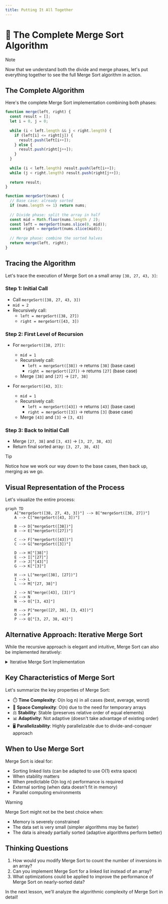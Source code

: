```yaml
---
title: Putting It All Together
---
```


# 🧩 The Complete Merge Sort Algorithm

> [!NOTE]
> Now that we understand both the divide and merge phases, let's put everything together to see the full Merge Sort algorithm in action.

## The Complete Algorithm

Here's the complete Merge Sort implementation combining both phases:

```javascript
function merge(left, right) {
  const result = [];
  let i = 0, j = 0;
  
  while (i < left.length && j < right.length) {
    if (left[i] <= right[j]) {
      result.push(left[i++]);
    } else {
      result.push(right[j++]);
    }
  }
  
  while (i < left.length) result.push(left[i++]);
  while (j < right.length) result.push(right[j++]);
  
  return result;
}

function mergeSort(nums) {
  // Base case: already sorted
  if (nums.length <= 1) return nums;
  
  // Divide phase: split the array in half
  const mid = Math.floor(nums.length / 2);
  const left = mergeSort(nums.slice(0, mid));
  const right = mergeSort(nums.slice(mid));
  
  // Merge phase: combine the sorted halves
  return merge(left, right);
}
```

## Tracing the Algorithm

Let's trace the execution of Merge Sort on a small array `[38, 27, 43, 3]`:

### Step 1: Initial Call
- Call `mergeSort([38, 27, 43, 3])`
- `mid = 2`
- Recursively call:
  - `left = mergeSort([38, 27])` 
  - `right = mergeSort([43, 3])`

### Step 2: First Level of Recursion
- For `mergeSort([38, 27])`:
  - `mid = 1`
  - Recursively call:
    - `left = mergeSort([38])` → returns `[38]` (base case)
    - `right = mergeSort([27])` → returns `[27]` (base case)
  - Merge `[38]` and `[27]` → `[27, 38]`

- For `mergeSort([43, 3])`:
  - `mid = 1`
  - Recursively call:
    - `left = mergeSort([43])` → returns `[43]` (base case)
    - `right = mergeSort([3])` → returns `[3]` (base case)
  - Merge `[43]` and `[3]` → `[3, 43]`

### Step 3: Back to Initial Call
- Merge `[27, 38]` and `[3, 43]` → `[3, 27, 38, 43]`
- Return final sorted array: `[3, 27, 38, 43]`

> [!TIP]
> Notice how we work our way down to the base cases, then back up, merging as we go.

## Visual Representation of the Process

Let's visualize the entire process:

```mermaid
graph TD
    A["mergeSort([38, 27, 43, 3])"] --> B["mergeSort([38, 27])"]
    A --> C["mergeSort([43, 3])"]
    
    B --> D["mergeSort([38])"]
    B --> E["mergeSort([27])"]
    
    C --> F["mergeSort([43])"]
    C --> G["mergeSort([3])"]
    
    D --> H["[38]"]
    E --> I["[27]"]
    F --> J["[43]"]
    G --> K["[3]"]
    
    H --> L["merge([38], [27])"]
    I --> L
    L --> M["[27, 38]"]
    
    J --> N["merge([43], [3])"]
    K --> N
    N --> O["[3, 43]"]
    
    M --> P["merge([27, 38], [3, 43])"]
    O --> P
    P --> Q["[3, 27, 38, 43]"]
```

## Alternative Approach: Iterative Merge Sort

While the recursive approach is elegant and intuitive, Merge Sort can also be implemented iteratively:

<details>
<summary>Iterative Merge Sort Implementation</summary>

```javascript
function mergeSort(nums) {
  if (nums.length <= 1) return nums;
  
  // Start with arrays of size 1
  let work = nums.map(n => [n]);
  
  // Repeatedly merge neighboring subarrays
  while (work.length > 1) {
    const temp = [];
    for (let i = 0; i < work.length; i += 2) {
      if (i + 1 < work.length) {
        temp.push(merge(work[i], work[i + 1]));
      } else {
        temp.push(work[i]);
      }
    }
    work = temp;
  }
  
  return work[0];
}
```

This "bottom-up" approach avoids recursion by starting with single-element arrays and iteratively merging neighboring arrays.
</details>

## Key Characteristics of Merge Sort

Let's summarize the key properties of Merge Sort:

- ⏱️ **Time Complexity**: O(n log n) in all cases (best, average, worst)
- 🧠 **Space Complexity**: O(n) due to the need for temporary arrays
- ⚖️ **Stability**: Stable (preserves relative order of equal elements)
- 📊 **Adaptivity**: Not adaptive (doesn't take advantage of existing order)
- 🖥️ **Parallelizability**: Highly parallelizable due to divide-and-conquer approach

## When to Use Merge Sort

Merge Sort is ideal for:

- Sorting linked lists (can be adapted to use O(1) extra space)
- When stability matters
- When predictable O(n log n) performance is required
- External sorting (when data doesn't fit in memory)
- Parallel computing environments

> [!WARNING]
> Merge Sort might not be the best choice when:
> - Memory is severely constrained
> - The data set is very small (simpler algorithms may be faster)
> - The data is already partially sorted (adaptive algorithms perform better)

## Thinking Questions

1. How would you modify Merge Sort to count the number of inversions in an array?
2. Can you implement Merge Sort for a linked list instead of an array?
3. What optimizations could be applied to improve the performance of Merge Sort on nearly-sorted data?

In the next lesson, we'll analyze the algorithmic complexity of Merge Sort in detail! 